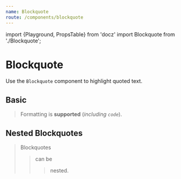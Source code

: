 ```yaml
---
name: Blockquote
route: /components/blockquote
---
```


import {Playground, PropsTable} from 'docz'
import Blockquote from './Blockquote';

# Blockquote

Use the `Blockquote` component to highlight quoted text.

<PropsTable of={Blockquote} />

## Basic

<Playground>
  <Blockquote>
    Formatting is <b>supported</b> (<i>including <code>code</code></i>).
  </Blockquote>
</Playground>

## Nested Blockquotes

<Playground>
  <Blockquote>
    Blockquotes
    <Blockquote>
      can be
      <Blockquote>
        nested.
      </Blockquote>
    </Blockquote>
  </Blockquote>
</Playground>
